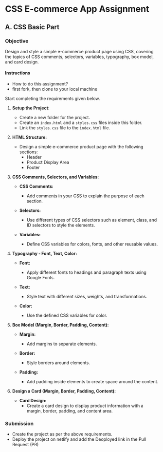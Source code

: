 # CSS E-commerce App Assignment

## A. CSS Basic Part

### Objective

Design and style a simple e-commerce product page using CSS, covering the topics of CSS comments, selectors, variables, typography, box model, and card design.

#### Instructions

- How to do this assignment?
- first fork, then clone to your local machine

Start completing the requirements given below.

1. **Setup the Project:**

   - Create a new folder for the project.
   - Create an `index.html` and a `styles.css` files inside this folder.
   - Link the `styles.css` file to the `index.html` file.

2. **HTML Structure:**

   - Design a simple e-commerce product page with the following sections:
     - Header
     - Product Display Area
     - Footer

3. **CSS Comments, Selectors, and Variables:**

   - **CSS Comments:**

     - Add comments in your CSS to explain the purpose of each section.

   - **Selectors:**

     - Use different types of CSS selectors such as element, class, and ID selectors to style the elements.

   - **Variables:**
     - Define CSS variables for colors, fonts, and other reusable values.

4. **Typography - Font, Text, Color:**

   - **Font:**

     - Apply different fonts to headings and paragraph texts using Google Fonts.

   - **Text:**

     - Style text with different sizes, weights, and transformations.

   - **Color:**
     - Use the defined CSS variables for color.

5. **Box Model (Margin, Border, Padding, Content):**

   - **Margin:**

     - Add margins to separate elements.

   - **Border:**

     - Style borders around elements.

   - **Padding:**
     - Add padding inside elements to create space around the content.

6. **Design a Card (Margin, Border, Padding, Content):**

   - **Card Design:**
     - Create a card design to display product information with a margin, border, padding, and content area.

### Submission

- Create the project as per the above requirements.
- Deploy the project on netlify and add the Deoployed link in the Pull Request (PR)
